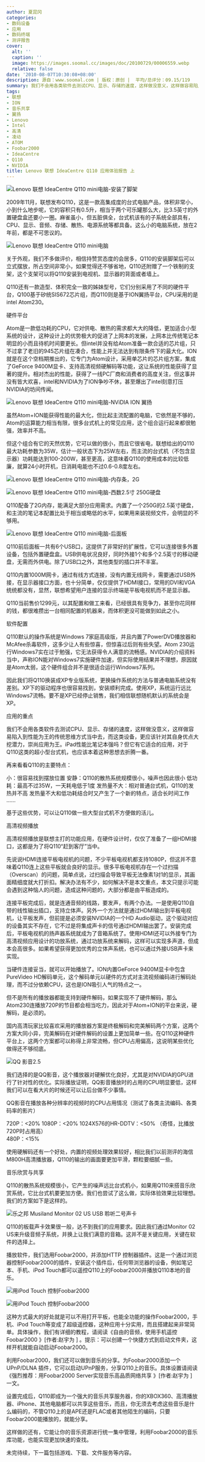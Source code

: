 ```yaml
---
author: 夏昆冈
categories:
- 数码设备
- 应用
- 数码终端
- 测评报告
cover:
  alt: ''
  caption: ''
  image: https://images.soomal.cc/images/doc/20100729/00006559.webp
  relative: false
date: '2010-08-07T10:30:08+08:00'
description: 源自：www.soomal.com | 版权：原创 |  平均/总评分：09.15/119
summary: 我们不会用各类软件去测试CPU、显示、存储的速度，这样做没意义，这样做容易陷入到性能为王的传统思维方式当中去，而这类设备，更应该针对其自身优点大挖潜力，崇尚应用为王。iPad性能比笔记本强吗？但它有它适合的应用，对于Q110这类的超小型台式机，也应该本着这种思路去折腾一番。
tags:
- 联想
- ION
- 音乐共享
- 翼扬
- Lenovo
- Intel
- 高清
- 凌动
- ATOM
- Foobar2000
- IdeaCentre
- Q110
- NVIDIA
title: Lenovo 联想 IdeaCentre Q110 应用体验报告 上
---
```


![Lenovo 联想 IdeaCentre Q110 mini电脑-安装了脚架](https://images.soomal.cc/images/doc/20100729/00006560.webp)



2009年11月，联想发布Q110，这是一款高集成度的台式电脑产品，体积非常小，小到什么地步呢，它的容积只有0.5升，相当于两个可乐罐那么大，比3.5英寸的外置硬盘盒还要小一圈。麻雀虽小，但五脏俱全，台式机该有的子系统全部具有，CPU、显示、音频、存储、散热、电源系统等都具备。这么小的电脑系统，放在2年前，都是不可思议的。



![Lenovo 联想 IdeaCentre Q110 mini电脑](https://images.soomal.cc/images/doc/20100729/00006559.webp)



关于外观，我们不多做评价，相信持赞赏态度的会居多，Q110的安装脚架后可以立式摆放，所占空间非常小，如果觉得还不够省地，Q110还附赠了一个铁制的支架，这个支架可以将Q110安装到电视机、显示器的背面或者墙上。



Q110还有一款造型、体积完全一致的姊妹型号，它们分别采用了不同的硬件平台，Q100基于矽统SIS672芯片组，而Q110则是基于ION翼扬平台，CPU采用的是intel Atom230。



硬件平台



Atom是一款低功耗的CPU，它对供电、散热的需求都大大的降低，更加适合小型系统的设计，这种设计上的优势极大的促进了上网本的发展，上网本比传统笔记本明显的小而且待机时间要更长。但intel并没有给Atom准备一款合适的芯片组，只不过拿了老旧的945芯片组在凑合，性能上并无法达到有限条件下的最大化。ION就是在这个空档期推出的，它专门为Atom设计，采用单芯片的芯片组方案，集成了GeForce 9400M显卡、支持高清视频硬解码等功能，这让系统的性能获得了显著的提升。相对杰出的性能，获得了一线PC厂商和消费者的高度关注，但这事并没有皆大欢喜，intel和NVIDIA为了ION争吵不休，甚至爆出了intel刻意打压NVIDIA的坊间传闻。



![Lenovo 联想 IdeaCentre Q110 mini电脑-NViDIA ION 翼扬](https://images.soomal.cc/images/doc/20100729/00006571.webp)



虽然Atom+ION能获得性能的最大化，但比起主流配置的电脑，它依然是不够的，Atom的运算能力相当有限，很多台式机上的常见应用，这个组合运行起来都很勉强，效率并不高。



但这个组合有它的天然优势，它可以做的很小，而且它很省电，联想给出的Q110最大功耗参数为35W，估计一般状态下为25W左右，而主流的台式机（不包含显示器）功耗能达到100-200W，甚至更高，这意味着Q110的使用成本的比较低廉，就算24小时开机，日消耗电能也不过0.6-0.8度左右。



![Lenovo 联想 IdeaCentre Q110 mini电脑-内存条，2G](https://images.soomal.cc/images/doc/20100729/00006568.webp)



![Lenovo 联想 IdeaCentre Q110 mini电脑-西数2.5寸 250G硬盘](https://images.soomal.cc/images/doc/20100729/00006567.webp)



Q110配备了2G内存，能满足大部分应用需求。内置了一个250G的2.5英寸硬盘，和主流的笔记本配置比处于相当或略低的水平，如果用来装视频文件，会明显的不够用。



![Lenovo 联想 IdeaCentre Q110 mini电脑-后面板](https://images.soomal.cc/images/doc/20100729/00006563.webp)



Q110前后面板一共有6个USB口，这提供了非常好的扩展性，它可以连接很多外置设备，包括外置硬盘盒。USB供电状况良好，同时外接1个和多个2.5英寸的移动硬盘，无需而外供电。除了USB口之外，其他类型的插口并不丰富。



Q110内置1000M网卡，通过有线方式连接，没有内置无线网卡，需要通过USB外接，在显示器接口方面，也十分简单，仅仅提供了HDMI接口，常用的DVI和VGA统统都没有，显然，联想希望用户连接的显示终端是平板电视机而不是显示器。



Q110当前售价1299元，以其配置和做工来看，已经很具有竞争力，甚至你花同样的钱，都很难攒出一台相同配置的机器来，而体积更没可能做到如此之小。



软件配置



Q110默认的操作系统是Windows 7家庭高级版，并且内置了PowerDVD播放器和McAfee杀毒软件，这多少让人有些惊喜，但惊喜过后则有些失望。Atom 230运行Windows7实在过于勉强，它无法获得令人满意的流畅感。NVIDIA的介绍资料当中，声称ION能对Windows7实施硬件加速，但实际使用结果并不理想，原因就是Atom太弱，这个硬件组合并不是很适合运行Windows7系列。



因此我们将Q110换装成XP专业版系统，更换操作系统的方法与普通电脑系统没有差别。XP下的驱动程序也很容易找到，安装顺利完成。使用XP，系统运行远比Windows7流畅。要不是XP已经停止销售，我们相信联想随机默认的系统会是XP。



应用的重点



我们不会用各类软件去测试CPU、显示、存储的速度，这样做没意义，这样做容易陷入到性能为王的传统思维方式当中去，而这类设备，更应该针对其自身优点大挖潜力，崇尚应用为王。iPad性能比笔记本强吗？但它有它适合的应用，对于Q110这类的超小型台式机，也应该本着这种思想去折腾一番。



再来看看Q110的主要特点：



小：很容易找到摆放位置
安静：Q110的散热系统规模很小，噪声也因此很小
低功耗：最高不过35W，一天耗电低于1度
发热量不大：相对普通台式机，Q110的发热并不高
发热量不大和低功耗结合时又产生了一个新的特点，适合长时间工作
……



基于这些优势，可以让Q110做一些大型台式机不方便做的活儿。



高清视频播放



高清视频播放是联想主打的功能应用，在硬件设计时，仅仅了准备了一组HDMI接口，这都是为了将Q110“赶到客厅”当中。



先说说HDMI连接平板电视机的问题，不少平板电视机都支持1080P，但这并不意味着Q110连上这些平板就会良好的显示。很多平板电视机存在一个过扫描（Overscan）的问题，简单点说，过扫描会导致平板无法像素1对1的显示，其画面精细度就大打折扣。解决办法有不少，如何解决不是本文重点，本文只提示可能会遇到这种恼人的问题，造成这种问题的，大部分都是由平板造成的。



连接平板完成后，就是连通音频的线路，要发声，有两个办法。一是使用Q110自带的线性输出插口，支持立体声。另外一个方法就是通过HDMI输出到平板电视机，让平板发声，但前提是必须安装NVIDIA的一个HD Audio驱动，这个驱动对应的设备其实不存在，它不过是将集成声卡的信号通过HDMI输出罢了。安装完成后，平板电视机的扬声器系统就成为了音箱系统了。使用HDMI还可以外接专门为高清视频应用设计的功放系统，通过功放系统来解码，这样可以实现多声道，但成本会高很多。如果希望获得更加优秀的立体声系统，也可以通过外接USB声卡来实现。



当硬件连接妥当，就可以开始播放了。ION内置GeForce 9400M显卡中包含PureVideo HD解码单元，这个解码单元以硬件的方式对主流视频编码进行解码处理，而不过分依赖CPU，这也是ION吸引人气的特点之一。



但不是所有的播放器都能支持到硬件解码，如果实现不了硬件解码，那么Atom230连播放720P的节目都会相当吃力，因此对于Atom+ION的平台来说，硬解码，是必须的。



国内高清玩家比较喜欢采用的播放器方案是终极解码和完美解码两个方案，这两个方案大同小异，完美解码在对硬件解码的设置上更加简单一些。在Q110这种硬件平台上，这两个方案都可以称得上非常流畅，但CPU占用偏高，这说明某些优化做得还不够彻底。



![QQ 影音2.5](https://images.soomal.cc/images/doc/20100802/00006578.webp)



我们选择的是QQ影音，这个播放器对硬解优化良好，尤其是对NVIDIA的GPU进行了针对性的优化。实际播放证明，QQ影音播放时的占用的CPU明显要低，这样我们可以在看大片的时候还可以让后台做不少事情。



QQ影音在播放各种分辨率的视频时的CPU占用情况（测试了各类主流编码、各类码率的影片）



720P：<20%
1080P：<20%
1024X576的HR-DDTV：<50% （奇怪，比播放720P时占用高）  
480P：<15%



使用硬解码还有一个好处，内置的视频处理效果较好，相比我们以前测评的海信M800H高清播放器，Q110的输出的画面要更加平滑，颗粒要细腻一些。



音乐欣赏与共享



Q110的散热系统规模很小，它产生的噪声远比台式机小，如果用Q110来搭音乐欣赏系统，它比台式机要更加方便。我们也尝试了这么做，实际体验效果比较理想。我们的方案如下是这样的。



![乐之邦 Musiland Monitor 02 US USB 聆听二号声卡](https://images.soomal.cc/images/doc/20090618/00002141.webp)



Q110的板载声卡效果很一般，达不到我们的应用要求。因此我们通过Monitor 02 US来升级音频子系统，并换上让我们满意的音箱。这并不是关键应用，关键在软件的选择上。



播放软件，我们选用Foobar2000，并添加HTTP 控制器插件。这是一个通过浏览器控制Foobar2000的插件，安装这个插件后，任何带浏览器的设备，例如笔记本、手机、iPod Touch都可以遥控Q110上的Foobar2000并播放Q110本地的音乐。



![用iPod Touch 控制Foobar2000](https://images.soomal.cc/images/doc/20100726/00006540.webp)



![用iPod Touch 控制Foobar2000](https://images.soomal.cc/images/doc/20100726/00006541.webp)



这种方式最大的好处就是可以不用打开平板，也能全功能的操作Foobar2000，手机、iPod Touch等变成了超级遥控器，这种应用十分实用，而且搭建起来非常简单。具体操作，我们有详细的教程，请阅读《自由的音频，使用手机遥控Foobar2000 》[作者:赵宇为 ]
。提示：可以创建一个快捷方式到启动文件夹，这样开机就能自动启动Foobar2000。



利用Foobar2000，我们还可以做到音乐的分享。为Foobar2000添加一个UPnP/DLNA 插件，它可以启动UPnP服务，分享Q110上的音乐。具体设置请阅读《强烈推荐：用Foobar2000 Server实现音乐高品质网络共享 》[作者:赵宇为 ]
一文。



设置完成后，Q110即成为一个强大的音乐共享服务器，你的XBOX360、高清播放器、iPhone、其他电脑都可以共享这些音乐，而且，你无须去考虑这些音乐是什么编码的，不管Q110上的是APE还是FLAC或者其他陌生的编码，只要Foobar2000能播放的，就能分享。



这样做的还有，它能让你的音乐资源进行统一集中管理，利用Foobar2000的音乐库功能，也能实现更加快速的查找。



未完待续，下一篇包括游戏、下载、文件服务等内容。